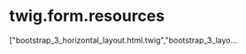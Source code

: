 twig.form.resources
===================

["bootstrap_3_horizontal_layout.html.twig","bootstrap_3_layo...
